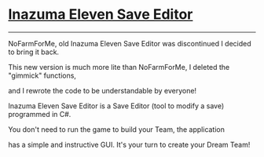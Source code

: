 # [Inazuma Eleven Save Editor](https://discord.gg/3FpDBSz)
___________________________________________________________________________
NoFarmForMe, old Inazuma Eleven Save Editor was discontinued I decided to bring it back.

This new version is much more lite than NoFarmForMe, I deleted the "gimmick" functions, 

and I rewrote the code to be understandable by everyone!

Inazuma Eleven Save Editor is a Save Editor (tool to modify a save) programmed in C#.

You don't need to run the game to build your Team, the application 

has a simple and instructive GUI. It's your turn to create your Dream Team!

